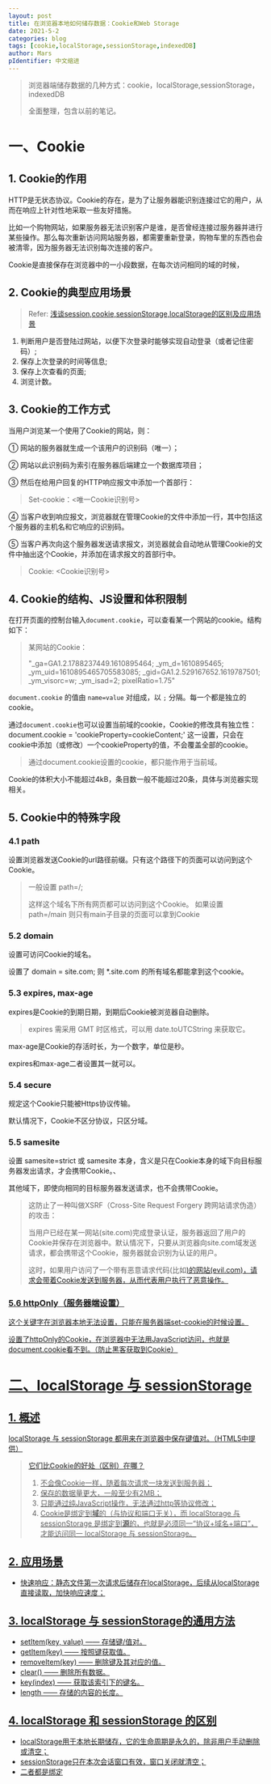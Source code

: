 ```yaml
---
layout: post
title: 在浏览器本地如何储存数据：Cookie和Web Storage
date: 2021-5-2
categories: blog
tags: [cookie,localStorage,sessionStorage,indexedDB]
author: Mars
pIdentifier: 中文缩进
---
```


> 浏览器端储存数据的几种方式：cookie，localStorage,sessionStorage，indexedDB
>
> 全面整理，包含以前的笔记。

# 一、Cookie

## 1. Cookie的作用

HTTP是无状态协议。Cookie的存在，是为了让服务器能识别连接过它的用户，从而在响应上针对性地采取一些友好措施。

比如一个购物网站，如果服务器无法识别客户是谁，是否曾经连接过服务器并进行某些操作。那么每次重新访问网站服务器，都需要重新登录，购物车里的东西也会被清零，因为服务器无法识别每次连接的客户。

Cookie是直接保存在浏览器中的一小段数据，在每次访问相同的域的时候，

## 2. Cookie的典型应用场景

> Refer: [浅谈session,cookie,sessionStorage,localStorage的区别及应用场景](https://www.cnblogs.com/cencenyue/p/7604651.html)

  1. 判断用户是否登陆过网站，以便下次登录时能够实现自动登录（或者记住密码）;
  2. 保存上次登录的时间等信息;
  3. 保存上次查看的页面;
  4. 浏览计数。

## 3. Cookie的工作方式

当用户浏览某一个使用了Cookie的网站，则：

① 网站的服务器就生成一个该用户的识别码（唯一）；

② 网站以此识别码为索引在服务器后端建立一个数据库项目；

③ 然后在给用户回复的HTTP响应报文中添加一个首部行： 

> Set-cookie：<唯一Cookie识别号>

④ 当客户收到响应报文，浏览器就在管理Cookie的文件中添加一行，其中包括这个服务器的主机名和它响应的识别码。

⑤ 当客户再次向这个服务器发送请求报文，浏览器就会自动地从管理Cookie的文件中抽出这个Cookie，并添加在请求报文的首部行中。

> Cookie: <Cookie识别号>

## 4. Cookie的结构、JS设置和体积限制

在打开页面的控制台输入`document.cookie`，可以查看某一个网站的cookie。结构如下：

> 某网站的Cookie：
> 
> "_ga=GA1.2.1788237449.1610895464; _ym_d=1610895465; _ym_uid=1610895465705583085; _gid=GA1.2.529167652.1619787501; _ym_visorc=w; _ym_isad=2; pixelRatio=1.75"

`document.cookie` 的值由 `name=value` 对组成，以 `;` 分隔。每一个都是独立的 cookie。

通过`document.cookie`也可以设置当前域的cookie，Cookie的修改具有独立性： document.cookie = 'cookieProperty=cookieContent;' 这一设置，只会在cookie中添加（或修改）一个cookieProperty的值，不会覆盖全部的cookie。

> 通过document.cookie设置的cookie，都只能作用于当前域。

Cookie的体积大小不能超过4kB，条目数一般不能超过20条，具体与浏览器实现相关。

## 5. Cookie中的特殊字段

### 4.1 path

设置浏览器发送Cookie的url路径前缀。只有这个路径下的页面可以访问到这个Cookie。

> 一般设置 path=/; 
> 
> 这样这个域名下所有网页都可以访问到这个Cookie。 如果设置 path=/main 则只有main子目录的页面可以拿到Cookie

### 5.2 domain

设置可访问Cookie的域名。

设置了 domain = site.com; 则 *.site.com 的所有域名都能拿到这个cookie。

### 5.3 expires, max-age

expires是Cookie的到期日期，到期后Cookie被浏览器自动删除。

> expires 需采用 GMT 时区格式，可以用 date.toUTCString 来获取它。

max-age是Cookie的存活时长，为一个数字，单位是秒。

expires和max-age二者设置其一就可以。

### 5.4 secure

规定这个Cookie只能被Https协议传输。

默认情况下，Cookie不区分协议，只区分域。

### 5.5 samesite

设置 samesite=strict 或 samesite 本身，含义是只在Cookie本身的域下向目标服务器发出请求，才会携带Cookie。、

其他域下，即使向相同的目标服务器发送请求，也不会携带Cookie。

> 这防止了一种叫做XSRF（Cross-Site Request Forgery 跨网站请求伪造）的攻击：
>
> 当用户已经在某一网站(site.com)完成登录认证，服务器返回了用户的Cookie并保存在浏览器中。默认情况下，只要从浏览器向site.com域发送请求，都会携带这个Cookie，服务器就会识别为认证的用户。
>
> 这时，如果用户访问了一个带有恶意请求代码(比如<a href='site.com?evilcode'>)的网站(evil.com)，请求会带着Cookie发送到服务器，从而代表用户执行了恶意操作。

### 5.6 httpOnly（服务器端设置）

这个关键字在浏览器本地无法设置，只能在服务器端set-cookie的时候设置。

设置了httpOnly的Cookie，在浏览器中无法用JavaScript访问，也就是document.cookie看不到。（防止黑客获取到Cookie）

# 二、localStorage 与 sessionStorage

## 1. 概述

localStorage 与 sessionStorage 都用来在浏览器中保存键值对。（HTML5中提供）

> **它们比Cookie的好处（区别）在哪？**
> 
> 1. 不会像Cookie一样，随着每次请求一块发送到服务器；
> 2. 保存的数据量更大，一般至少有2MB；
> 3. 只能通过纯JavaScript操作，无法通过http等协议修改；
> 4. Cookie是绑定到**域**的（与协议和端口无关），而 localStorage 与 sessionStorage 是绑定到**源**的，也就是必须同一“协议+域名+端口”，才能访问同一 localStorage 与 sessionStorage。

## 2. 应用场景

- 快速响应：静态文件第一次请求后储存在localStorage，后续从localStorage直接读取，加快响应速度；

## 3. localStorage 与 sessionStorage的通用方法

 - setItem(key, value) —— 存储键/值对。
 - getItem(key) —— 按照键获取值。
 - removeItem(key) —— 删除键及其对应的值。
 - clear() —— 删除所有数据。
 - key(index) —— 获取该索引下的键名。
 - length —— 存储的内容的长度。

## 4. localStorage 和 sessionStorage 的区别

- localStorage用于本地长期储存，它的生命周期是永久的，除非用户手动删除或清空；
- sessionStorage只在本次会话窗口有效，窗口关闭就清空；
- 二者都是绑定
